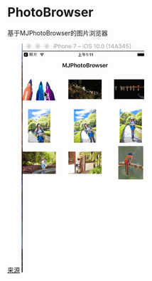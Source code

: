 # PhotoBrowser
基于MJPhotoBrowser的图片浏览器


[来源](https://github.com/Sunnyyoung/MJPhotoBrowser)
![未知图片](https://github.com/Rochester-Ting/Picture/blob/master/MJ.gif)
